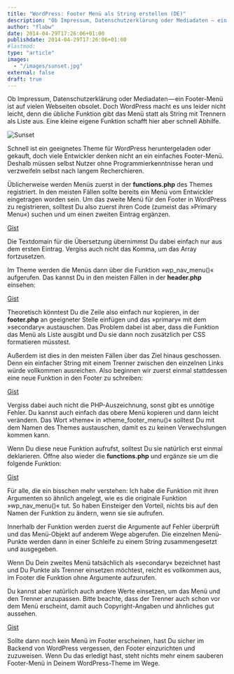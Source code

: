 ```yaml
---
title: "WordPress: Footer Menü als String erstellen (DE)"
description: "Ob Impressum, Datenschutzerklärung oder Mediadaten — ein Footer-Menü ist auf vielen Webseiten obsolet."
author: "flabw"
date: 2014-04-29T17:26:06+01:00
publishdate: 2014-04-29T17:26:06+01:00
#lastmod: 
type: "article"
images:
  - "/images/sunset.jpg"
external: false
draft: true
---
```


Ob Impressum, Datenschutzerklärung oder Mediadaten — ein Footer-Menü ist auf vielen Webseiten obsolet. Doch WordPress macht es uns leider nicht leicht, denn die übliche Funktion gibt das Menü statt als String mit Trennern als Liste aus. Eine kleine eigene Funktion schafft hier aber schnell Abhilfe.

![Sunset](/images/sunset.jpg 'Sunset')

Schnell ist ein geeignetes Theme für WordPress heruntergeladen oder gekauft, doch viele Entwickler denken nicht an ein einfaches Footer-Menü. Deshalb müssen selbst Nutzer ohne Programmierkenntnisse heran und verzweifeln selbst nach langem Recherchieren.

Üblicherweise werden Menüs zuerst in der **functions.php** des Themes registriert. In den meisten Fällen sollte bereits ein Menü vom Entwickler eingetragen worden sein. Um das zweite Menü für den Footer in WordPress zu registrieren, solltest Du also zuerst ihren Code (zumeist das »Primary Menu«) suchen und um einen zweiten Eintrag ergänzen.

[Gist](https://gist.github.com/mirkoschubert/334c7909e0692832ed30c20b54d1f80d)

Die Textdomain für die Übersetzung übernimmst Du dabei einfach nur aus dem ersten Eintrag. Vergiss auch nicht das Komma, um das Array fortzusetzen.

Im Theme werden die Menüs dann über die Funktion »wp_nav_menu()« aufgerufen. Das kannst Du in den meisten Fällen in der **header.php** einsehen:

[Gist](https://gist.github.com/mirkoschubert/e6c4c81349f71e6da85e59ad99a19fe9)

Theoretisch könntest Du die Zeile also einfach nur kopieren, in der **footer.php** an geeigneter Stelle einfügen und das »primary« mit dem »secondary« austauschen. Das Problem dabei ist aber, dass die Funktion das Menü als Liste ausgibt und Du sie dann noch zusätzlich per CSS formatieren müsstest.

Außerdem ist dies in den meisten Fällen über das Ziel hinaus geschossen. Denn ein einfacher String mit einem Trenner zwischen den einzelnen Links würde vollkommen ausreichen. Also beginnen wir zuerst einmal stattdessen eine neue Funktion in den Footer zu schreiben:

[Gist](https://gist.github.com/mirkoschubert/30724a7c7860e2bb5ad04200509857e2)

Vergiss dabei auch nicht die PHP-Auszeichnung, sonst gibt es unnötige Fehler. Du kannst auch einfach das obere Menü kopieren und dann leicht verändern. Das Wort »theme« in »theme_footer_menu()« solltest Du mit dem Namen des Themes austauschen, damit es zu keinen Verwechslungen kommen kann.

Wenn Du diese neue Funktion aufrufst, solltest Du sie natürlich erst einmal deklarieren. Öffne also wieder die **functions.php** und ergänze sie um die folgende Funktion:

[Gist](https://gist.github.com/mirkoschubert/ea70af215a18de691279)

Für alle, die ein bisschen mehr verstehen: Ich habe die Funktion mit ihren Argumenten so ähnlich angelegt, wie es die originale Funktion »wp_nav_menu()« tut. So haben Einsteiger den Vorteil, nichts bis auf den Namen der Funktion zu ändern, wenn sie sie aufrufen.

Innerhalb der Funktion werden zuerst die Argumente auf Fehler überprüft und das Menü-Objekt auf anderem Wege abgerufen. Die einzelnen Menü-Punkte werden dann in einer Schleife zu einem String zusammengesetzt und ausgegeben.

Wenn Du Dein zweites Menü tatsächlich als »secondary« bezeichnet hast und Du Punkte als Trenner einsetzen möchtest, reicht es vollkommen aus, im Footer die Funktion ohne Argumente aufzurufen.

Du kannst aber natürlich auch andere Werte einsetzen, um das Menü und den Trenner anzupassen. Bitte beachte, dass der Trenner auch schon vor dem Menü erscheint, damit auch Copyright-Angaben und ähnliches gut aussehen.

[Gist](https://gist.github.com/mirkoschubert/cea7908bff120434bcf8fd1790984f1d)

Sollte dann noch kein Menü im Footer erscheinen, hast Du sicher im Backend von WordPress vergessen, den Footer einzurichten und zuzuweisen. Wenn Du das erledigt hast, steht nichts mehr einem sauberen Footer-Menü in Deinem WordPress-Theme im Wege.
